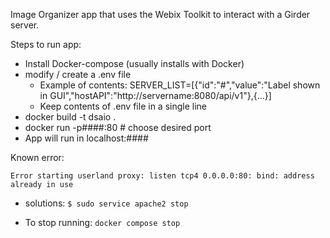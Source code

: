 Image Organizer app that uses the Webix Toolkit to interact with a Girder server.

Steps to run app:
* Install Docker-compose (usually installs with Docker)
* modify / create a .env file
  - Example of contents: SERVER_LIST=[{"id":"#","value":"Label shown in GUI","hostAPI":"http://servername:8080/api/v1"},{...}]
  - Keep contents of .env file in a single line
* docker build -t dsaio .
* docker run -p####:80  # choose desired port
* App will run in localhost:####

Known error:
```
Error starting userland proxy: listen tcp4 0.0.0.0:80: bind: address already in use
```
* solutions: ```$ sudo service apache2 stop```


* To stop running: ```docker compose stop```